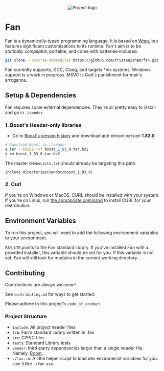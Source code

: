 <p align="center">
<!-- ![fan-logo](https://github.com/tristanisham/fan/assets/23124818/09902251-a57d-4cb5-a79b-2fc7d425cb8c) -->
  <image src="https://github.com/tristanisham/fan/assets/23124818/09902251-a57d-4cb5-a79b-2fc7d425cb8c" alt="Project logo">
</p>

# Fan

Fan is a dynamically-typed programming language. It is based on
[Wren](https://wren.io), but features significant customizations to its runtime. Fan's aim is to be _statically compilable_, portable,
and come with batteries-included.

```sh
git clone --recurse-submodules https://github.com/tristanisham/fan.git
```

Fan currently supports, GCC, Clang, and targets *nix systems. Windows support
is a work in progross. MSVC is God's punishment for man's arrogance.

## Setup & Dependencies

Fan requires some external dependencies. They're all pretty easy to install and
go in `./vendor`.

### 1. Boost's Header-only libraries

- Go to [Boost's version history](https://www.boost.org/users/history/) and
  download and extract version **1.83.0**

```sh
# Download Boost in ./vendor
$ tar --bzip2 -xf boost_1_83_0.tar.bz2
$ rm boost_1_83_0.tar.bz2
```

The master `CMakeLists.txt` should already be targeting this path.

```
include_directories(vendor/boost_1_83_0)
```

### 2. Curl

If you're on Windows or MacOS, CURL should be installed with your system. If
you're on Linux, run
[the appropriate command](https://everything.curl.dev/get/linux) to install CURL
for your distrobution.

## Environment Variables

To run this project, you will need to add the following environment variables to
your environment.

`FAN_LIB` points to the Fan standard library. If you've installed Fan with a
provided installer, this variable should be set for you. If this variable is not
set, Fan will still look for modules in the current working directory.

## Contributing

Contributions are always welcome!

See `contributing.md` for ways to get started.

Please adhere to this project's `code of conduct`.

### Project Structure

- `include`: All project header files
- `lib`: Fan's standard library written in .fan
- `src`: CPP/C files
- `tests`: Standard Library tests
- `vendor`: third-party dependencies larger than a single header file. Namely,
  [Boost](https://boost.org).
- `./fan.sh`: A little helper script to load dev environemnt variables for you.
  Use it like `./fan.exe`.
